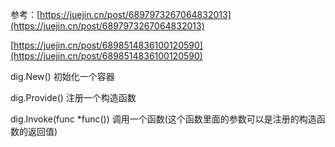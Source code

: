 参考：[https://juejin.cn/post/6897973267064832013](https://juejin.cn/post/6897973267064832013)


[https://juejin.cn/post/6898514836100120590](https://juejin.cn/post/6898514836100120590)


dig.New() 初始化一个容器

dig.Provide() 注册一个构造函数

dig.Invoke(func *func()) 调用一个函数(这个函数里面的参数可以是注册的构造函数的返回值)